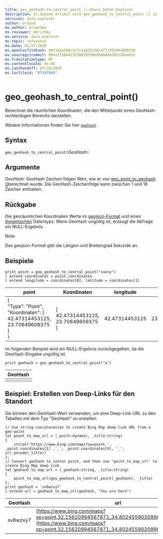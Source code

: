 ```yaml
---
title: geo_geohash_to_central_point ()-Azure Daten-Explorer
description: In diesem Artikel wird geo_geohash_to_central_point () in Azure Daten-Explorer beschrieben.
services: data-explorer
author: orspod
ms.author: orspodek
ms.reviewer: mbrichko
ms.service: data-explorer
ms.topic: reference
ms.date: 01/27/2020
ms.openlocfilehash: 40f3daa208c3c7ce18252d8c4f7276346206b250
ms.sourcegitcommit: 09da3f26b4235368297b8b9b604d4282228a443c
ms.translationtype: MT
ms.contentlocale: de-DE
ms.lasthandoff: 07/28/2020
ms.locfileid: "87347849"
---
```

# <a name="geo_geohash_to_central_point"></a>geo_geohash_to_central_point()

Berechnet die räumlichen Koordinaten, die den Mittelpunkt eines GeoHash-rechteckigen Bereichs darstellen.

Weitere Informationen finden Sie hier [`geohash`](https://en.wikipedia.org/wiki/Geohash) .  

## <a name="syntax"></a>Syntax

`geo_geohash_to_central_point(`*GeoHash*`)`

## <a name="arguments"></a>Argumente

*GeoHash*: GeoHash Zeichen folgen Wert, wie er von [geo_point_to_geohash ()](geo-point-to-geohash-function.md)berechnet wurde. Die GeoHash-Zeichenfolge kann zwischen 1 und 18 Zeichen enthalten.

## <a name="returns"></a>Rückgabe

Die georäumlichen Koordinaten Werte im [geojson-Format](https://tools.ietf.org/html/rfc7946) und eines [dynamischen](./scalar-data-types/dynamic.md) Datentyps. Wenn GeoHash ungültig ist, erzeugt die Abfrage ein NULL-Ergebnis.

> [!NOTE]
> Das geojson-Format gibt die Längen-und Breitengrad Sekunde an.

## <a name="examples"></a>Beispiele

<!-- csl: https://help.kusto.windows.net/Samples -->
```kusto
print point = geo_geohash_to_central_point("sunny")
| extend coordinates = point.coordinates
| extend longitude = coordinates[0], latitude = coordinates[1]
```

|point|Koordinaten|longitude|latitude|
|---|---|---|---|
|{<br>  "Type": "Point",<br>  "Koordinaten": [<br>    42.47314453125,<br>    23.70849609375<br>  ]<br>}|[<br>  42.47314453125,<br>  23.70849609375<br>]|42.47314453125|23.70849609375|

Im folgenden Beispiel wird ein NULL-Ergebnis zurückgegeben, da die GeoHash-Eingabe ungültig ist.

<!-- csl: https://help.kusto.windows.net/Samples -->
```kusto
print geohash = geo_geohash_to_central_point("a")
```

|GeoHash|
|---|
||

## <a name="example-creating-location-deep-links-for-bing-maps"></a>Beispiel: Erstellen von Deep-Links für den Standort

Sie können den GeoHash-Wert verwenden, um eine Deep-Link-URL zu den Tabellen mit dem Typ "GeoHash" zu erstellen:

<!-- csl: https://help.kusto.windows.net/Samples -->
```kusto
// Use string concatenation to create Bing Map deep-link URL from a geo-point
let point_to_map_url = (_point:dynamic, _title:string) 
{
    strcat('https://www.bing.com/maps?sp=point.', _point.coordinates[1] ,'_', _point.coordinates[0], '_', url_encode(_title)) 
};
// Convert geohash to center point, and then use 'point_to_map_url' to create Bing Map deep-link
let geohash_to_map_url = (_geohash:string, _title:string)
{
    point_to_map_url(geo_geohash_to_central_point(_geohash), _title)
};
print geohash = 'sv8wzvy7'
| extend url = geohash_to_map_url(geohash, "You are here")
```

|GeoHash|url|
|---|---|
|sv8wzvy7|[https://www.bing.com/maps?sp=point.32.15620994567871_34.80245590209961_You+are+here](https://www.bing.com/maps?sp=point.32.15620994567871_34.80245590209961_You+are+here)|
